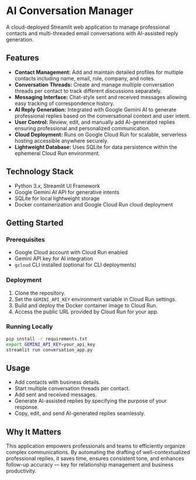 # AI Conversation Manager

A cloud-deployed Streamlit web application to manage professional contacts and multi-threaded email conversations with AI-assisted reply generation.

## Features

- **Contact Management:** Add and maintain detailed profiles for multiple contacts including name, email, role, company, and notes.
- **Conversation Threads:** Create and manage multiple conversation threads per contact to track different discussions separately.
- **Messaging Interface:** Chat-style sent and received messages allowing easy tracking of correspondence history.
- **AI Reply Generation:** Integrated with Google Gemini AI to generate professional replies based on the conversational context and user intent.
- **User Control:** Review, edit, and manually add AI-generated replies ensuring professional and personalized communication.
- **Cloud Deployment:** Runs on Google Cloud Run for scalable, serverless hosting accessible anywhere securely.
- **Lightweight Database:** Uses SQLite for data persistence within the ephemeral Cloud Run environment.

## Technology Stack

- Python 3.x, Streamlit UI Framework
- Google Gemini AI API for generative intents
- SQLite for local lightweight storage
- Docker containerization and Google Cloud Run cloud deployment

## Getting Started

### Prerequisites

- Google Cloud account with Cloud Run enabled
- Gemini API key for AI integration
- `gcloud` CLI installed (optional for CLI deployments)

### Deployment

1. Clone the repository.
2. Set the `GEMINI_API_KEY` environment variable in Cloud Run settings.
3. Build and deploy the Docker container image to Cloud Run.
4. Access the public URL provided by Cloud Run for your app.

### Running Locally

```bash
pip install -r requirements.txt
export GEMINI_API_KEY=your_api_key
streamlit run conversation_app.py
```

## Usage

- Add contacts with business details.
- Start multiple conversation threads per contact.
- Add sent and received messages.
- Generate AI-assisted replies by specifying the purpose of your response.
- Copy, edit, and send AI-generated replies seamlessly.

## Why It Matters

This application empowers professionals and teams to efficiently organize complex communications. By automating the drafting of well-contextualized professional replies, it saves time, ensures consistent tone, and enhances follow-up accuracy — key for relationship management and business productivity.

